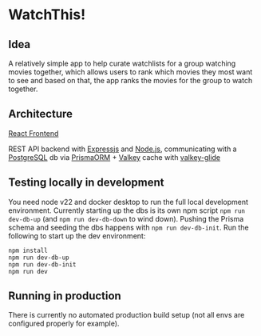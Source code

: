 # WatchThis!

## Idea

A relatively simple app to help curate watchlists for a group watching movies together, which allows users to rank which movies they most want to see and based on that, the app ranks the movies for the group to watch together.

## Architecture

[React Frontend](https://github.com/pekkoeskola/watch-this-frontend-web)

REST API backend with [Expressjs](https://expressjs.com/) and [Node.js](https://nodejs.org/en), communicating with a [PostgreSQL](https://www.postgresql.org/) db via [PrismaORM](https://www.prisma.io/) + [Valkey](https://github.com/valkey-io/valkey) cache with [valkey-glide](https://github.com/valkey-io/valkey-glide)

## Testing locally in development

You need node v22 and docker desktop to run the full local development environment. Currently starting up the dbs is its own npm script `npm run dev-db-up` (and `npm run dev-db-down` to wind down).
Pushing the Prisma schema and seeding the dbs happens with `npm run dev-db-init`. Run the following to start up the dev environment:
```
npm install
npm run dev-db-up
npm run dev-db-init
npm run dev
```

## Running in production

There is currently no automated production build setup (not all envs are configured properly for example).
